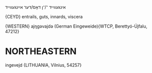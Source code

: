 אינגעווייד
־/־ן
דאָס/דער
אײַנגעווייד

{CEYD}
entrails, guts, innards, viscera

{WESTERN}
ajŋgəvajdə (German Eingeweide){WTCP, Berettyó-Újfalu, 47212}

NORTHEASTERN
==============

ingevejd {LITHUANIA, Vilnius, 54257}